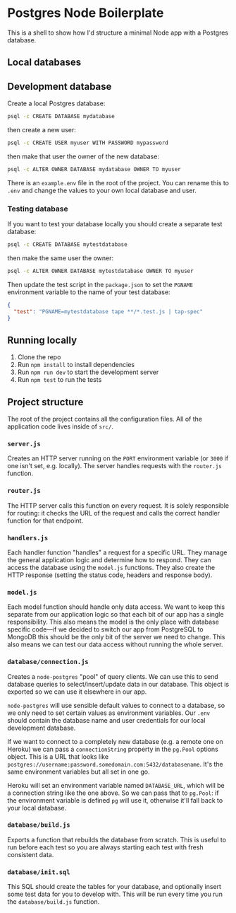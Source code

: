 # Postgres Node Boilerplate

This is a shell to show how I'd structure a minimal Node app with a Postgres database.

## Local databases

## Development database

Create a local Postgres database:

```sh
psql -c CREATE DATABASE mydatabase
```

then create a new user:

```sh
psql -c CREATE USER myuser WITH PASSWORD mypassword
```

then make that user the owner of the new database:

```sh
psql -c ALTER OWNER DATABASE mydatabase OWNER TO myuser
```

There is an `example.env` file in the root of the project. You can rename this to `.env` and change the values to your own local database and user.

### Testing database

If you want to test your database locally you should create a separate test database:

```sh
psql -c CREATE DATABASE mytestdatabase
```

then make the same user the owner:

```sh
psql -c ALTER OWNER DATABASE mytestdatabase OWNER TO myuser
```

Then update the test script in the `package.json` to set the `PGNAME` environment variable to the name of your test database:

```json
{
  "test": "PGNAME=mytestdatabase tape **/*.test.js | tap-spec"
}
```

## Running locally

1. Clone the repo
1. Run `npm install` to install dependencies
1. Run `npm run dev` to start the development server
1. Run `npm test` to run the tests

## Project structure

The root of the project contains all the configuration files. All of the application code lives inside of `src/`.

### `server.js`

Creates an HTTP server running on the `PORT` environment variable (or `3000` if one isn't set, e.g. locally). The server handles requests with the `router.js` function.

### `router.js`

The HTTP server calls this function on every request. It is solely responsible for routing: it checks the URL of the request and calls the correct handler function for that endpoint.

### `handlers.js`

Each handler function "handles" a request for a specific URL. They manage the general application logic and determine how to respond. They can access the database using the `model.js` functions. They also create the HTTP response (setting the status code, headers and response body).

### `model.js`

Each model function should handle only data access. We want to keep this separate from our application logic so that each bit of our app has a single responsibility. This also means the model is the only place with database specific code—if we decided to switch our app from PostgreSQL to MongoDB this should be the only bit of the server we need to change. This also means we can test our data access without running the whole server.

### `database/connection.js`

Creates a `node-postgres` "pool" of query clients. We can use this to send database queries to select/insert/update data in our database. This object is exported so we can use it elsewhere in our app.

`node-postgres` will use sensible default values to connect to a database, so we only need to set certain values as environment variables. Our `.env` should contain the database name and user credentials for our local development database.

If we want to connect to a completely new database (e.g. a remote one on Heroku) we can pass a `connectionString` property in the `pg.Pool` options object. This is a URL that looks like `postgres://username:password.somedomain.com:5432/databasename`. It's the same environment variables but all set in one go.

Heroku will set an environment variable named `DATABASE_URL`, which will be a connection string like the one above. So we can pass that to `pg.Pool`: if the environment variable is defined `pg` will use it, otherwise it'll fall back to your local database.

### `database/build.js`

Exports a function that rebuilds the database from scratch. This is useful to run before each test so you are always starting each test with fresh consistent data.

### `database/init.sql`

This SQL should create the tables for your database, and optionally insert some test data for you to develop with. This will be run every time you run the `database/build.js` function.
